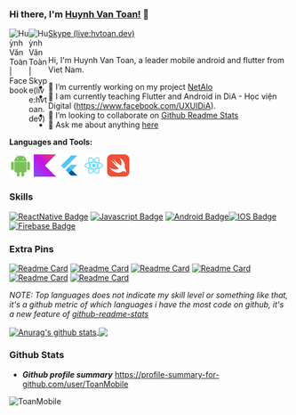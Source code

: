 ### Hi there, I'm [Huynh Van Toan!](https://github.com/ToanMobile) 👋
<a href="https://www.facebook.com/VanToanIT/">
  <img align="left" alt="Huỳnh Văn Toàn | Facebook" width="35px" src="https://upload.wikimedia.org/wikipedia/commons/thumb/c/c2/F_icon.svg/534px-F_icon.svg.png" />
</a>
<a href="skype:live:hvtoan.dev?chat">
  <img align="left" alt="Huỳnh Văn Toàn | Skype(live:hvtoan.dev)" width="35px" src="https://upload.wikimedia.org/wikipedia/commons/6/60/Skype_logo_%282019%E2%80%93present%29.svg"/>
  Skype (live:hvtoan.dev)
</a>
<br />
<br />

Hi, I'm Huynh Van Toan, a leader mobile android and flutter from Viet Nam.

- 🔭 I’m currently working on my project [NetAlo](https://play.google.com/store/apps/details?id=com.netacom.netalo)
- 🌱 I am currently teaching Flutter and Android in DiA - Học viện Digital (https://www.facebook.com/UXUIDiA).
- 👯 I’m looking to collaborate on [Github Readme Stats](https://github.com/ToanMobile/ToanMobile)
- 💬 Ask me about anything [here](https://github.com/ToanMobile/ToanMobile/issues)

**Languages and Tools:**  

<code><img height="40" src="https://raw.githubusercontent.com/github/explore/80688e429a7d4ef2fca1e82350fe8e3517d3494d/topics/android/android.png"></code>
<code><img height="40" src="https://raw.githubusercontent.com/github/explore/80688e429a7d4ef2fca1e82350fe8e3517d3494d/topics/kotlin/kotlin.png"></code>
<code><img height="40" src="https://raw.githubusercontent.com/github/explore/cebd63002168a05a6a642f309227eefeccd92950/topics/flutter/flutter.png"></code>
<code><img height="40" src="https://raw.githubusercontent.com/github/explore/80688e429a7d4ef2fca1e82350fe8e3517d3494d/topics/react-native/react-native.png"></code>
<code><img height="40" src="https://raw.githubusercontent.com/github/explore/80688e429a7d4ef2fca1e82350fe8e3517d3494d/topics/swift/swift.png"></code>    

### Skills

[![ReactNative Badge](https://img.shields.io/badge/-ReactNative-61DBFB?style=for-the-badge&labelColor=black&logo=react&logoColor=61DBFB)](#) [![Javascript Badge](https://img.shields.io/badge/-Flutter-007acc?style=for-the-badge&labelColor=black&logo=flutter&logoColor=007acc)](#) [![Android Badge](https://img.shields.io/badge/-Android-3C8749?style=for-the-badge&labelColor=black&logo=android&logoColor=3C8749)](#)[![IOS Badge](https://img.shields.io/badge/-Android-3C8749?style=for-the-badge&labelColor=black&logo=ios&logoColor=3C8749)](#)[![Firebase Badge](https://img.shields.io/badge/-Firebase-e69514?style=for-the-badge&labelColor=black&logo=firebase&logoColor=ffa500)](#)

### Extra Pins

[![Readme Card](https://github-readme-stats.vercel.app/api/pin/?username=ToanMobile&repo=GiaoTrinh&theme=blueberry)](https://github.com/ToanMobile/GiaoTrinh)
[![Readme Card](https://github-readme-stats.vercel.app/api/pin/?username=ToanMobile&repo=BaseCoreFlutter&theme=blueberry)](https://github.com/ToanMobile/BaseCoreFlutter)
[![Readme Card](https://github-readme-stats.vercel.app/api/pin/?username=ToanMobile&repo=BaseCoreKotlin&theme=blueberry)](https://github.com/ToanMobile/BaseCoreKotlin)
[![Readme Card](https://github-readme-stats.vercel.app/api/pin/?username=ToanMobile&repo=NetAloSDKAndroid&theme=blueberry)](https://github.com/ToanMobile/NetAloSDKAndroid)
[![Readme Card](https://github-readme-stats.vercel.app/api/pin/?username=ToanMobile&repo=NetAloSDKFlutter&theme=blueberry)](https://github.com/ToanMobile/NetAloSDKFlutter)
[![Readme Card](https://github-readme-stats.vercel.app/api/pin/?username=ToanMobile&repo=NetAloSDKReactNative&theme=blueberry)](https://github.com/ToanMobile/NetAloSDKReactNative)
<!--- 
  if you have forked this to use on your profile, 
  Change the `github-readme-stats.anuraghazra1.vercel.app` to `github-readme-stats.vercel.app` 
--->

<!-- Change the `github-readme-stats.anuraghazra1.vercel.app` to `github-readme-stats.vercel.app`  -->

*NOTE: Top languages does not indicate my skill level or something like that, it's a github metric of which languages i have the most code on github, it's a new feature of [github-readme-stats](https://github.com/ToanMobile/ToanMobile/issues)*


<a href="https://github.com/ToanMobile/ToanMobile">
  <img align="center" src="https://github-readme-stats.anuraghazra1.vercel.app/api?username=ToanMobile&include_all_commits=true&show_icons=true&theme=radical" alt="Anurag's github stats" />
</a>
<a href="https://github.com/ToanMobile/ToanMobile">
  <!-- Change the `github-readme-stats.anuraghazra1.vercel.app` to `github-readme-stats.vercel.app`  -->
  <img align="center" src="https://github-readme-stats.anuraghazra1.vercel.app/api/top-langs/?username=ToanMobile&layout=compact&theme=radical" />
</a>

### Github Stats

- ***Github profile summary*** <a href="https://profile-summary-for-github.com/user/ToanMobile">https://profile-summary-for-github.com/user/ToanMobile</a>

<p>
<img src="https://github-readme-streak-stats.herokuapp.com/?user=ToanMobile&theme=blueberry" alt="ToanMobile"/>
</p>


